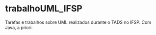 # trabalhoUML_IFSP
Tarefas e trabalhos sobre UML realizados durante o TADS no IFSP. Com Java, a priori.
